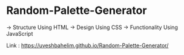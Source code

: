# Random-Palette-Generator
-> Structure Using HTML
-> Design Using CSS
-> Functionality Using JavaScript

Link : https://uveshbahelim.github.io/Random-Palette-Generator/

